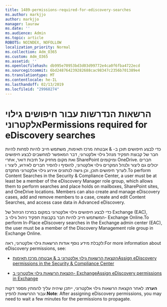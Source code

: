 ```yaml
---
title: 1489-permissions-required-for-ediscovery-searches
ms.author: markjjo
author: markjjo
manager: lauraw
ms.date: ''
ms.audience: Admin
ms.topic: article
ROBOTS: NOINDEX, NOFOLLOW
localization_priority: Normal
ms.collection: Adm_O365
ms.custom: Adm_O365
ms.assetid: ''
ms.openlocfilehash: db995e70953bd3d03d99772e4ca0f6fba4722ecd
ms.sourcegitcommit: 6bd248764239282688cac98347c2356b701389e4
ms.translationtype: MT
ms.contentlocale: he-IL
ms.lasthandoff: 02/13/2019
ms.locfileid: "29968274"
---
```

# <a name="permissions-required-for-ediscovery-searches"></a><span data-ttu-id="e523f-102">הרשאות הנדרשות עבור חיפושים גילוי אלקטרוני</span><span class="sxs-lookup"><span data-stu-id="e523f-102">Permissions required for eDiscovery searches</span></span>

<span data-ttu-id="e523f-p101">כדי לבצע חיפושים תוכן ב- & אבטחה מרכז תאימות, משתמש חייב להיות לפחות להיות חבר של קבוצת תפקיד מנהל גילוי אלקטרוני, דבר המאפשר למחשבים לבצע חיפושים ואת מקום מחזיק על תיבות דואר, אתרי SharePoint ומיקומים OneDrive. חברים יכולים גם ליצור ולנהל המקרים גילוי אלקטרוני, להוסיף ו להסיר חברים לאירוע, ליצור ו לערוך חיפושים תוכן, וכן גישה לנתונים אירוע גילוי אלקטרוני מתקדם.</span><span class="sxs-lookup"><span data-stu-id="e523f-p101">To perform Content Searches in the Security & Compliance Center, a user must be at least be a member of the eDiscovery Manager role group, which allows them to perform searches and place holds on mailboxes, SharePoint sites, and OneDrive locations. Members can also create and manage eDiscovery cases, add and remove members to a case, create and edit Content Searches, and access case data in Advanced eDiscovery.</span></span>

<span data-ttu-id="e523f-105">כדי לבצע חיפושים גילוי אלקטרוני במקום במרכז הניהול של Exchange (EAC), המשתמש חייב להיות חבר בקבוצת תפקיד ניהול גילוי ב- Exchange Online.</span><span class="sxs-lookup"><span data-stu-id="e523f-105">To perform In-Place eDiscovery searches in the Exchange admin center (EAC), the user must be a member of the Discovery Management role group in Exchange Online.</span></span>

<span data-ttu-id="e523f-106">לקבלת מידע נוסף אודות הרשאות גילוי אלקטרוני, ראה:</span><span class="sxs-lookup"><span data-stu-id="e523f-106">For more information about eDiscovery permissions, see:</span></span> 

- [<span data-ttu-id="e523f-107">הקצאת הרשאות גילוי אלקטרוני ב & אבטחה מרכז תאימות</span><span class="sxs-lookup"><span data-stu-id="e523f-107">Assign eDiscovery permissions in the Security & Compliance Center</span></span>](https://docs.microsoft.com/office365/securitycompliance/assign-ediscovery-permissions)

- [<span data-ttu-id="e523f-108">הקצאת הרשאות גילוי אלקטרוני ב- Exchange</span><span class="sxs-lookup"><span data-stu-id="e523f-108">Assign eDiscovery permissions in Exchange</span></span>](https://docs.microsoft.com/exchange/security-and-compliance/in-place-ediscovery/assign-ediscovery-permissions)

<span data-ttu-id="e523f-109">**הערה**: לאחר הקצאת הרשאות גילוי אלקטרוני, ייתכן שיהיה עליך להמתין מספר דקות עבור ההרשאות להפיץ.</span><span class="sxs-lookup"><span data-stu-id="e523f-109">**Note**: After assigning eDiscovery permissions, you may need to wait a few minutes for the permissions to propagate.</span></span>
